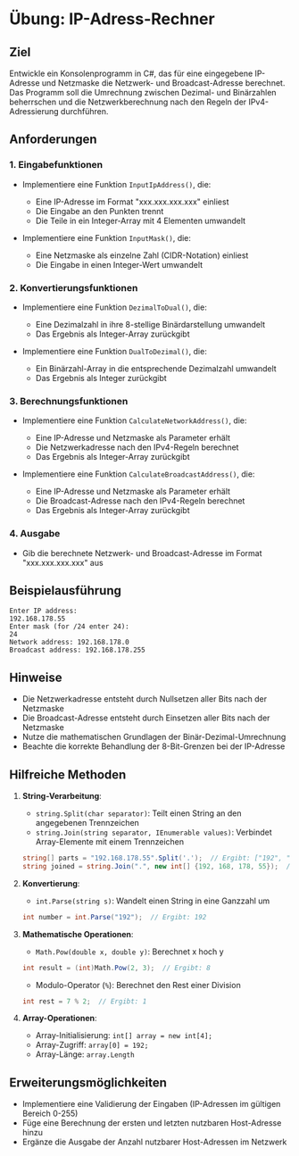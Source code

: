 # Übung: IP-Adress-Rechner

## Ziel

Entwickle ein Konsolenprogramm in C#, das für eine eingegebene IP-Adresse und Netzmaske die Netzwerk- und Broadcast-Adresse berechnet. Das Programm soll die Umrechnung zwischen Dezimal- und Binärzahlen beherrschen und die Netzwerkberechnung nach den Regeln der IPv4-Adressierung durchführen.

## Anforderungen

### 1. Eingabefunktionen

- Implementiere eine Funktion `InputIpAddress()`, die:

  - Eine IP-Adresse im Format "xxx.xxx.xxx.xxx" einliest
  - Die Eingabe an den Punkten trennt
  - Die Teile in ein Integer-Array mit 4 Elementen umwandelt

- Implementiere eine Funktion `InputMask()`, die:
  - Eine Netzmaske als einzelne Zahl (CIDR-Notation) einliest
  - Die Eingabe in einen Integer-Wert umwandelt

### 2. Konvertierungsfunktionen

- Implementiere eine Funktion `DezimalToDual()`, die:

  - Eine Dezimalzahl in ihre 8-stellige Binärdarstellung umwandelt
  - Das Ergebnis als Integer-Array zurückgibt

- Implementiere eine Funktion `DualToDezimal()`, die:
  - Ein Binärzahl-Array in die entsprechende Dezimalzahl umwandelt
  - Das Ergebnis als Integer zurückgibt

### 3. Berechnungsfunktionen

- Implementiere eine Funktion `CalculateNetworkAddress()`, die:

  - Eine IP-Adresse und Netzmaske als Parameter erhält
  - Die Netzwerkadresse nach den IPv4-Regeln berechnet
  - Das Ergebnis als Integer-Array zurückgibt

- Implementiere eine Funktion `CalculateBroadcastAddress()`, die:
  - Eine IP-Adresse und Netzmaske als Parameter erhält
  - Die Broadcast-Adresse nach den IPv4-Regeln berechnet
  - Das Ergebnis als Integer-Array zurückgibt

### 4. Ausgabe

- Gib die berechnete Netzwerk- und Broadcast-Adresse im Format "xxx.xxx.xxx.xxx" aus

## Beispielausführung

```
Enter IP address:
192.168.178.55
Enter mask (for /24 enter 24):
24
Network address: 192.168.178.0
Broadcast address: 192.168.178.255
```

## Hinweise

- Die Netzwerkadresse entsteht durch Nullsetzen aller Bits nach der Netzmaske
- Die Broadcast-Adresse entsteht durch Einsetzen aller Bits nach der Netzmaske
- Nutze die mathematischen Grundlagen der Binär-Dezimal-Umrechnung
- Beachte die korrekte Behandlung der 8-Bit-Grenzen bei der IP-Adresse

## Hilfreiche Methoden

1. **String-Verarbeitung**:

   - `string.Split(char separator)`: Teilt einen String an den angegebenen Trennzeichen
   - `string.Join(string separator, IEnumerable values)`: Verbindet Array-Elemente mit einem Trennzeichen

   ```csharp
   string[] parts = "192.168.178.55".Split('.');  // Ergibt: ["192", "168", "178", "55"]
   string joined = string.Join(".", new int[] {192, 168, 178, 55});  // Ergibt: "192.168.178.55"
   ```

2. **Konvertierung**:

   - `int.Parse(string s)`: Wandelt einen String in eine Ganzzahl um

   ```csharp
   int number = int.Parse("192");  // Ergibt: 192
   ```

3. **Mathematische Operationen**:

   - `Math.Pow(double x, double y)`: Berechnet x hoch y

   ```csharp
   int result = (int)Math.Pow(2, 3);  // Ergibt: 8
   ```

   - Modulo-Operator (`%`): Berechnet den Rest einer Division

   ```csharp
   int rest = 7 % 2;  // Ergibt: 1
   ```

4. **Array-Operationen**:
   - Array-Initialisierung: `int[] array = new int[4];`
   - Array-Zugriff: `array[0] = 192;`
   - Array-Länge: `array.Length`

## Erweiterungsmöglichkeiten

- Implementiere eine Validierung der Eingaben (IP-Adressen im gültigen Bereich 0-255)
- Füge eine Berechnung der ersten und letzten nutzbaren Host-Adresse hinzu
- Ergänze die Ausgabe der Anzahl nutzbarer Host-Adressen im Netzwerk
